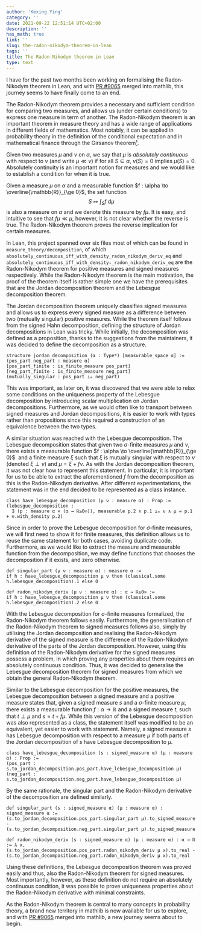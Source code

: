 ```yaml
---
author: 'Kexing Ying'
category: ''
date: 2021-09-22 12:51:14 UTC+02:00
description: ''
has_math: true
link: ''
slug: the-radon-nikodym-theorem-in-lean
tags: ''
title: The Radon-Nikodym theorem in Lean
type: text
---
```


I have for the past two months been working on formalising the Radon-Nikodym theorem 
in Lean, and with [PR #9065](https://github.com/leanprover-community/mathlib/pull/9065) 
merged into mathlib, this journey seems to have finally come to an end. 

The Radon-Nikodym theorem provides a necessary and sufficient condition for 
comparing two measures, and allows us (under certain conditions) to express 
one measure in term of another.
The Radon-Nikodym theorem is an important theorem in measure theory and has a
wide range of applications in different fields of mathematics. Most notably, 
it can be applied in probability theory in the definition 
of the conditional expectation and in mathematical finance through the Girsanov 
theorem[¹](https://en.wikipedia.org/wiki/Radon%E2%80%93Nikodym_theorem#Applications). 

Given two measures $\mu$ and $\nu$ on $\alpha$, we say that $\mu$ is 
*absolutely continuous* with respect to $\nu$ (and write $\mu \ll \nu$) if for all 
$S \subseteq \alpha$, $\nu(S) = 0$ implies $\mu(S) = 0$. Absolutely continuity 
is an important notion for measures and we would like to establish a condition 
for when it is true. 

Given a measure $\mu$ on $\alpha$ and a measurable function 
$f : \alpha \to \overline{\mathbb{R}}_{\ge 0}$, the set function 
$$S \mapsto \int_S f \text{ d} \mu$$
is also a measure on $\alpha$ and we denote this measure by $f\mu$. It is 
easy, and intuitive to see that $f\mu \ll \mu$, however, it is not clear 
whether the reverse is true. The Radon-Nikodym theorem proves the reverse 
implication for certain measures.

In Lean, this project spanned over six files most of which can be found 
in `measure_theory/decomposition`, of which 
`absolutely_continuous_iff_with_density_radon_nikodym_deriv_eq` and 
`absolutely_continuous_iff_with_densityᵥ_radon_nikodym_deriv_eq` are the 
Radon-Nikodym theorem for positive measures and signed measures respectively.
While the Radon-Nikodym theorem is the main motivation, the proof of the theorem 
itself is rather simple one we have the prerequisites that are the 
Jordan decomposition theorem and the Lebesgue decomposition theorem.

The Jordan decomposition theorem uniquely classifies signed measures and allows 
us to express every signed measure as a difference between two (mutually singular) 
positive measures. While the theorem itself follows from the signed Hahn decomposition, 
defining the structure of Jordan decompositions in Lean was tricky. While 
initially, the decomposition was defined as a proposition, thanks to the suggestions 
from the maintainers, it was decided to define the decomposition as a structure. 
```lean
structure jordan_decomposition (α : Type*) [measurable_space α] :=
(pos_part neg_part : measure α)
[pos_part_finite : is_finite_measure pos_part]
[neg_part_finite : is_finite_measure neg_part]
(mutually_singular : pos_part ⊥ₘ neg_part)
```
This was important, as later on, it was discovered that we were able to 
relax some conditions on the uniqueness property of the Lebesgue decomposition 
by introducing scalar multiplication on Jordan decompositions. Furthermore, 
as we would often like to transport between signed measures and Jordan 
decompositions, it is easier to work with types rather than propositions since 
this required a construction of an equivalence between the two types. 

A similar situation was reached with the Lebesgue decomposition. The Lebesgue 
decomposition states that given two $\sigma$-finite measures $\mu$ and $\nu$, 
there exists a measurable function $f : \alpha \to \overline{\mathbb{R}}_{\ge 0}$ 
and a finite measure $\xi$ such that $\xi$ is mutually singular with respect 
to $\nu$ (denoted $\xi \perp \nu$) and $\mu = \xi + f\nu$.
As with the Jordan decomposition theorem, it was not clear how to represent this 
statement. In particular, it is important for us to be able to extract the aforementioned 
$f$ from the decomposition as this is the Radon-Nikodym derivative. After different
experimentations, the statement was in the end decided to be represented as 
a class instance. 
```lean
class have_lebesgue_decomposition (μ ν : measure α) : Prop :=
(lebesgue_decomposition :
  ∃ (p : measure α × (α → ℝ≥0∞)), measurable p.2 ∧ p.1 ⊥ₘ ν ∧ μ = p.1 + ν.with_density p.2)
```
Since in order to prove the Lebesgue decomposition for $\sigma$-finite measures, 
we will first need to show it for finite measures, this definition allows us 
to reuse the same statement for both cases, avoiding duplicate code. Furthermore, 
as we would like to extract the measure and measurable function from the decomposition, 
we may define functions that chooses the decomposition if it exists, and 
zero otherwise.
```lean
def singular_part (μ ν : measure α) : measure α :=
if h : have_lebesgue_decomposition μ ν then (classical.some h.lebesgue_decomposition).1 else 0

def radon_nikodym_deriv (μ ν : measure α) : α → ℝ≥0∞ :=
if h : have_lebesgue_decomposition μ ν then (classical.some h.lebesgue_decomposition).2 else 0
```
With the Lebesgue decomposition for $\sigma$-finite measures formalized, the 
Radon-Nikodym theorem follows easily. Furthermore, the generalisation of the 
Radon-Nikodym theorem to signed measures follows also, simply by utilising 
the Jordan decomposition and realising the Radon-Nikodym derivative of 
the signed measure is the difference of the Radon-Nikodym derivative of 
the parts of the Jordan decomposition. However, using this definition of the 
Radon-Nikodym derivative for the signed measures possess a problem, in which 
proving any properties about them requires an absolutely continuous condition.
Thus, it was decided to generalise the Lebesgue decomposition theorem for 
signed measures from which we obtain the general Radon-Nikodym theorem.

Similar to the Lebesgue decomposition for the positive measures, the Lebesgue 
decomposition between a signed measure and a positive measure states that, 
given a signed measure $s$ and a $\sigma$-finite measure $\mu$, there exists 
a measurable function $f : \alpha \to \mathbb{R}$ and a signed measure $t$, such 
that $t \perp \mu$ and $s = t + f\mu$.
While this version of the Lebesgue decomposition was also represented as a class, 
the statement itself was modified to be an equivalent, yet easier to work with 
statement. Namely, a signed measure $s$ has Lebesgue decomposition with respect to 
a measure $\mu$ if both parts of the Jordan decomposition of $s$ have Lebesgue 
decomposition to $\mu$.
```lean
class have_lebesgue_decomposition (s : signed_measure α) (μ : measure α) : Prop :=
(pos_part : s.to_jordan_decomposition.pos_part.have_lebesgue_decomposition μ)
(neg_part : s.to_jordan_decomposition.neg_part.have_lebesgue_decomposition μ)
```
By the same rationale, the singular part and the Radon-Nikodym derivative of the 
decomposition are defined similarly.
```lean
def singular_part (s : signed_measure α) (μ : measure α) : signed_measure α :=
(s.to_jordan_decomposition.pos_part.singular_part μ).to_signed_measure -
(s.to_jordan_decomposition.neg_part.singular_part μ).to_signed_measure

def radon_nikodym_deriv (s : signed_measure α) (μ : measure α) : α → ℝ := λ x,
(s.to_jordan_decomposition.pos_part.radon_nikodym_deriv μ x).to_real -
(s.to_jordan_decomposition.neg_part.radon_nikodym_deriv μ x).to_real
```
Using these definitions, the Lebesgue decomposition theorem was proved easily 
and thus, also the Radon-Nikodym theorem for signed measures. Most importantly, 
however, as these definition do not require an absolutely continuous condition, 
it was possible to prove uniqueness properties about the Radon-Nikodym derivative 
with minimal constraints.  

As the Radon-Nikodym theorem is central to many concepts in probability theory, 
a brand new territory in mathlib is now available for us to explore,  
and with [PR #9065](https://github.com/leanprover-community/mathlib/pull/9065) 
merged into mathlib, a new journey seems about to begin. 
